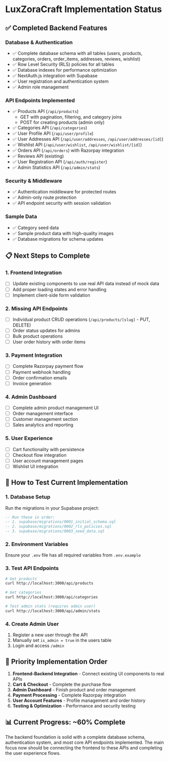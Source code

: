 # LuxZoraCraft Implementation Status

## ✅ Completed Backend Features

### Database & Authentication
- ✅ Complete database schema with all tables (users, products, categories, orders, order_items, addresses, reviews, wishlist)
- ✅ Row Level Security (RLS) policies for all tables
- ✅ Database indexes for performance optimization
- ✅ NextAuth.js integration with Supabase
- ✅ User registration and authentication system
- ✅ Admin role management

### API Endpoints Implemented
- ✅ Products API (`/api/products`)
  - GET with pagination, filtering, and category joins
  - POST for creating products (admin only)
- ✅ Categories API (`/api/categories`)
- ✅ User Profile API (`/api/user/profile`)
- ✅ User Addresses API (`/api/user/addresses`, `/api/user/addresses/[id]`)
- ✅ Wishlist API (`/api/user/wishlist`, `/api/user/wishlist/[id]`)
- ✅ Orders API (`/api/orders`) with Razorpay integration
- ✅ Reviews API (existing)
- ✅ User Registration API (`/api/auth/register`)
- ✅ Admin Statistics API (`/api/admin/stats`)

### Security & Middleware
- ✅ Authentication middleware for protected routes
- ✅ Admin-only route protection
- ✅ API endpoint security with session validation

### Sample Data
- ✅ Category seed data
- ✅ Sample product data with high-quality images
- ✅ Database migrations for schema updates

## 📋 Next Steps to Complete

### 1. Frontend Integration
- [ ] Update existing components to use real API data instead of mock data
- [ ] Add proper loading states and error handling
- [ ] Implement client-side form validation

### 2. Missing API Endpoints
- [ ] Individual product CRUD operations (`/api/products/[slug]` - PUT, DELETE)
- [ ] Order status updates for admins
- [ ] Bulk product operations
- [ ] User order history with order items

### 3. Payment Integration
- [ ] Complete Razorpay payment flow
- [ ] Payment webhook handling
- [ ] Order confirmation emails
- [ ] Invoice generation

### 4. Admin Dashboard
- [ ] Complete admin product management UI
- [ ] Order management interface
- [ ] Customer management section
- [ ] Sales analytics and reporting

### 5. User Experience
- [ ] Cart functionality with persistence
- [ ] Checkout flow integration
- [ ] User account management pages
- [ ] Wishlist UI integration

## 🚀 How to Test Current Implementation

### 1. Database Setup
Run the migrations in your Supabase project:
```sql
-- Run these in order:
-- 1. supabase/migrations/0001_initial_schema.sql
-- 2. supabase/migrations/0002_rls_policies.sql  
-- 3. supabase/migrations/0003_seed_data.sql
```

### 2. Environment Variables
Ensure your `.env` file has all required variables from `.env.example`

### 3. Test API Endpoints
```bash
# Get products
curl http://localhost:3000/api/products

# Get categories  
curl http://localhost:3000/api/categories

# Test admin stats (requires admin user)
curl http://localhost:3000/api/admin/stats
```

### 4. Create Admin User
1. Register a new user through the API
2. Manually set `is_admin = true` in the users table
3. Login and access `/admin`

## 🎯 Priority Implementation Order

1. **Frontend-Backend Integration** - Connect existing UI components to real APIs
2. **Cart & Checkout** - Complete the purchase flow
3. **Admin Dashboard** - Finish product and order management
4. **Payment Processing** - Complete Razorpay integration
5. **User Account Features** - Profile management and order history
6. **Testing & Optimization** - Performance and security testing

## 📊 Current Progress: ~60% Complete

The backend foundation is solid with a complete database schema, authentication system, and most core API endpoints implemented. The main focus now should be connecting the frontend to these APIs and completing the user experience flows.
